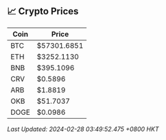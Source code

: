 ## 📈 Crypto Prices

| Coin | Price |
| ---- | ----- |
| BTC | $57301.6851 |
| ETH | $3252.1130 |
| BNB | $395.1096 |
| CRV | $0.5896 |
| ARB | $1.8819 |
| OKB | $51.7037 |
| DOGE | $0.0986 |

_Last Updated: 2024-02-28 03:49:52.475 +0800 HKT_